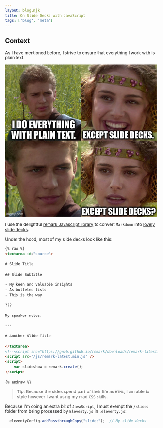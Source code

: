 ```yaml
---
layout: blog.njk
title: On Slide Decks with JavaScript
tags: ['blog', 'meta']
---
```


## Context

As I have mentioned before, I strive to ensure that everything I work with is plain text.

![Padme is shocked that Anakin builds slide decks with plain text](/img/plain_text_slides.jpg)

I use the delightful [remark Javascript library][remark] to convert `Markdown` into [lovely slide decks](/slides).

[remark]: https://github.com/gnab/remark

Under the hood, most of my slide decks look like this:

```html
{% raw %}
<textarea id="source">

# Slide Title

## Slide Subtitle

- My keen and valuable insights
- As bulleted lists
- This is the way

???

My speaker notes.

---

# Another Slide Title

</textarea>
<!--<script src="https://gnab.github.io/remark/downloads/remark-latest.min.js">-->
<script src="/js/remark-latest.min.js" />
<script>
    var slideshow = remark.create();
</script>

{% endraw %}
```

> Tip: Because the sides spend part of their life as `HTML`, I am able to style however I want using my mad `CSS` skills.

Because I'm doing an extra bit of `JavaScript`, I must exempt the `/slides` folder from being processed by `Eleventy.js` in `.eleventy.js`:

```javascript
  eleventyConfig.addPassthroughCopy("slides");  // My slide decks
```